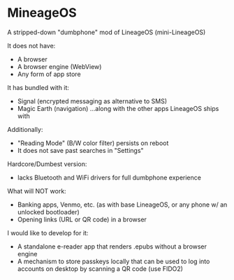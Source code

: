 # MineageOS
A stripped-down "dumbphone" mod of LineageOS (mini-LineageOS)

It does not have:
- A browser
- A browser engine (WebView)
- Any form of app store

It has bundled with it:
- Signal (encrypted messaging as alternative to SMS)
- Magic Earth (navigation)
...along with the other apps LineageOS ships with

Additionally:
- "Reading Mode" (B/W color filter) persists on reboot
- It does not save past searches in "Settings"

Hardcore/Dumbest version:
- lacks Bluetooth and WiFi drivers for full dumbphone experience

What will NOT work:
- Banking apps, Venmo, etc. (as with base LineageOS, or any phone w/ an unlocked bootloader)
- Opening links (URL or QR code) in a browser

I would like to develop for it:
- A standalone e-reader app that renders .epubs without a browser engine
- A mechanism to store passkeys locally that can be used to log into accounts on desktop by scanning a QR code (use FIDO2)
